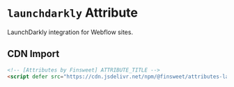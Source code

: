 # `launchdarkly` Attribute

LaunchDarkly integration for Webflow sites.

## CDN Import

```html
<!-- [Attributes by Finsweet] ATTRIBUTE_TITLE -->
<script defer src="https://cdn.jsdelivr.net/npm/@finsweet/attributes-launchdarkly@1/launchdarkly.js"></script>
```
